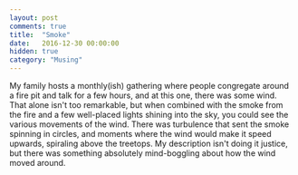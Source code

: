 ```yaml
---
layout: post
comments: true
title:  "Smoke"
date:   2016-12-30 00:00:00
hidden: true
category: "Musing"
---
```

My family hosts a monthly(ish) gathering where people congregate around a fire pit and talk for a few hours, and at this one, there was some wind. That alone isn't too remarkable, but when combined with the smoke from the fire and a few well-placed lights shining into the sky, you could see the various movements of the wind. There was turbulence that sent the smoke spinning in circles, and moments where the wind would make it speed upwards, spiraling above the treetops. My description isn't doing it justice, but there was something absolutely mind-boggling about how the wind moved around.
